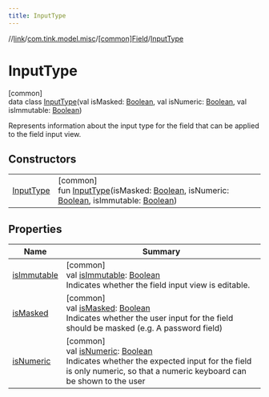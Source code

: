 ```yaml
---
title: InputType
---
```

//[link](../../../../index.html)/[com.tink.model.misc](../../index.html)/[[common]Field](../index.html)/[InputType](index.html)



# InputType



[common]\
data class [InputType](index.html)(val isMasked: [Boolean](https://kotlinlang.org/api/latest/jvm/stdlib/kotlin/-boolean/index.html), val isNumeric: [Boolean](https://kotlinlang.org/api/latest/jvm/stdlib/kotlin/-boolean/index.html), val isImmutable: [Boolean](https://kotlinlang.org/api/latest/jvm/stdlib/kotlin/-boolean/index.html))

Represents information about the input type for the field that can be applied to the field input view.



## Constructors


| | |
|---|---|
| [InputType](-input-type.html) | [common]<br>fun [InputType](-input-type.html)(isMasked: [Boolean](https://kotlinlang.org/api/latest/jvm/stdlib/kotlin/-boolean/index.html), isNumeric: [Boolean](https://kotlinlang.org/api/latest/jvm/stdlib/kotlin/-boolean/index.html), isImmutable: [Boolean](https://kotlinlang.org/api/latest/jvm/stdlib/kotlin/-boolean/index.html)) |


## Properties


| Name | Summary |
|---|---|
| [isImmutable](is-immutable.html) | [common]<br>val [isImmutable](is-immutable.html): [Boolean](https://kotlinlang.org/api/latest/jvm/stdlib/kotlin/-boolean/index.html)<br>Indicates whether the field input view is editable. |
| [isMasked](is-masked.html) | [common]<br>val [isMasked](is-masked.html): [Boolean](https://kotlinlang.org/api/latest/jvm/stdlib/kotlin/-boolean/index.html)<br>Indicates whether the user input for the field should be masked (e.g. A password field) |
| [isNumeric](is-numeric.html) | [common]<br>val [isNumeric](is-numeric.html): [Boolean](https://kotlinlang.org/api/latest/jvm/stdlib/kotlin/-boolean/index.html)<br>Indicates whether the expected input for the field is only numeric, so that a numeric keyboard can be shown to the user |

